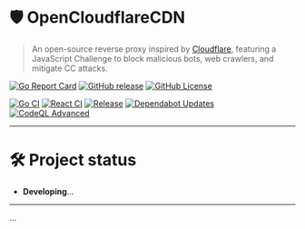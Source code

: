 # 🛡️ OpenCloudflareCDN

> An open-source reverse proxy inspired by [Cloudflare](https://www.cloudflare.com), featuring a JavaScript Challenge to block malicious bots, web crawlers, and mitigate CC attacks.

[![Go Report Card](https://goreportcard.com/badge/github.com/Sn0wo2/OpenCloudflareCDN)](https://goreportcard.com/report/github.com/Sn0wo2/OpenCloudflareCDN)
[![GitHub release](https://img.shields.io/github/v/release/Sn0wo2/OpenCloudflareCDN?color=blue)](https://github.com/Sn0wo2/OpenCloudflareCDN/releases)
[![GitHub License](https://img.shields.io/github/license/Sn0wo2/OpenCloudflareCDN)](LICENSE)

[![Go CI](https://github.com/Sn0wo2/OpenCloudflareCDN/actions/workflows/go.yml/badge.svg)](https://github.com/Sn0wo2/OpenCloudflareCDN/actions/workflows/go.yml)
[![React CI](https://github.com/Sn0wo2/OpenCloudflareCDN/actions/workflows/react.yml/badge.svg)](https://github.com/Sn0wo2/OpenCloudflareCDN/actions/workflows/react.yml)
[![Release](https://github.com/Sn0wo2/OpenCloudflareCDN/actions/workflows/release.yml/badge.svg)](https://github.com/Sn0wo2/OpenCloudflareCDN/actions/workflows/release.yml)
[![Dependabot Updates](https://github.com/Sn0wo2/OpenCloudflareCDN/actions/workflows/dependabot/dependabot-updates/badge.svg)](https://github.com/Sn0wo2/OpenCloudflareCDN/actions/workflows/dependabot/dependabot-updates)
[![CodeQL Advanced](https://github.com/Sn0wo2/OpenCloudflareCDN/actions/workflows/codeql.yml/badge.svg)](https://github.com/Sn0wo2/OpenCloudflareCDN/actions/workflows/codeql.yml)

---

# 🛠️ Project status

- **Developing**...

---

...